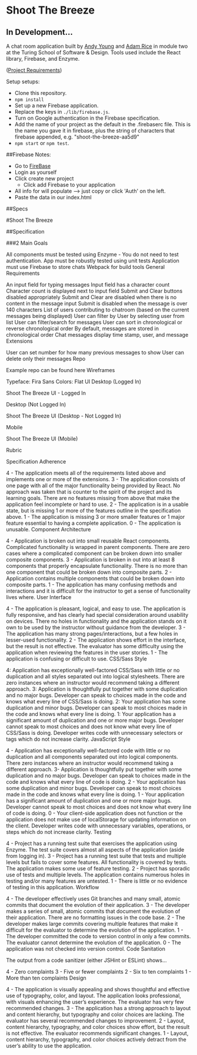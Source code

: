 # Shoot The Breeze

## In Development...

A chat room application built by [Andy Young](https://github.com/andy-young) and [Adam Rice](https://github.com/adam-rice) in module two at the Turing School of Software & Design. Tools used include the React library, Firebase, and Enzyme.

([Project Requirements](http://frontend.turing.io/projects/shoot-the-breeze))

Setup setups:

- Clone this repository.
- `npm install`
- Set up a new Firebase application.
- Replace the keys in `./lib/firebase.js`.
- Turn on Google authentication in the Firebase specification.
- Add the name of your project as the default in the .firebaserc file. This is the name you gave it in firebase, plus the string of characters that firebase appended, e.g. "shoot-the-breeze-aa5d9"
- `npm start` or `npm test`.


##Firebase Notes:

- Go to [FireBase](console.firebase.google.com)
- Login as yourself
- Click create new project
  - Click add Firebase to your application
- All info for will populate --> just copy or click 'Auth' on the left.
- Paste the data in our index.html

##Specs

#Shoot The Breeze

##Specification

###2 Main Goals

All components must be tested using Enzyme - You do not need to test authentication.
App must be robustly tested using unit tests
Application must use Firebase to store chats
Webpack for build tools
General Requirements

An input field for typing messages
Input field has a character count
Character count is displayed next to input field
Submit and Clear buttons disabled appropriately
Submit and Clear are disabled when there is no content in the message input
Submit is disabled when the message is over 140 characters
List of users contributing to chatroom (based on the current messages being displayed)
User can filter by User by selecting user from list
User can filter/search for messages
User can sort in chronological or reverse chronological order
By default, messages are stored in chronological order
Chat messages display time stamp, user, and message
Extensions

User can set number for how many previous messages to show
User can delete only their messages
Repo

Example repo can be found here
Wireframes

Typeface: Fira Sans
Colors: Flat UI
Desktop (Logged In)

Shoot The Breeze UI - Logged In

Desktop (Not Logged In)

Shoot The Breeze UI (Desktop - Not Logged In)

Mobile

Shoot The Breeze UI (Mobile)

Rubric

Specification Adherence

4 - The application meets all of the requirements listed above and implements one or more of the extensions.
3 - The application consists of one page with all of the major functionality being provided by React. No approach was taken that is counter to the spirit of the project and its learning goals. There are no features missing from above that make the application feel incomplete or hard to use.
2 - The application is in a usable state, but is missing 1 or more of the features outline in the specification above.
1 - The application is missing 3 or more smaller features or 1 major feature essential to having a complete application.
0 - The application is unusable.
Component Architecture

4 - Application is broken out into small reusable React components. Complicated functionality is wrapped in parent components. There are zero cases where a complicated component can be broken down into smaller composite components.
3 - Application is broken in out into at least 8 components that properly encapsulate functionality. There is no more than one component that could be broken down into composite parts.
2 - Application contains multiple components that could be broken down into composite parts.
1 - The application has many confusing methods and interactions and it is difficult for the instructor to get a sense of functionality lives where.
User Interface

4 - The application is pleasant, logical, and easy to use. The application is fully responsive, and has clearly had special consideration around usability on devices. There no holes in functionality and the application stands on it own to be used by the instructor without guidance from the developer.
3 - The application has many strong pages/interactions, but a few holes in lesser-used functionality.
2 - The application shows effort in the interface, but the result is not effective. The evaluator has some difficulty using the application when reviewing the features in the user stories.
1 - The application is confusing or difficult to use.
CSS/Sass Style

4: Application has exceptionally well-factored CSS/Sass with little or no duplication and all styles separated out into logical stylesheets. There are zero instances where an instructor would recommend taking a different approach.
3: Application is thoughtfully put together with some duplication and no major bugs. Developer can speak to choices made in the code and knows what every line of CSS/Sass is doing.
2: Your application has some duplication and minor bugs. Developer can speak to most choices made in the code and knows what every line is doing.
1: Your application has a significant amount of duplication and one or more major bugs. Developer cannot speak to most choices and does not know what every line of CSS/Sass is doing. Developer writes code with unnecessary selectors or tags which do not increase clarity.
JavaScript Style

4 - Application has exceptionally well-factored code with little or no duplication and all components separated out into logical components. There zero instances where an instructor would recommend taking a different approach.
3- Application is thoughtfully put together with some duplication and no major bugs. Developer can speak to choices made in the code and knows what every line of code is doing.
2 - Your application has some duplication and minor bugs. Developer can speak to most choices made in the code and knows what every line is doing.
1 - Your application has a significant amount of duplication and one or more major bugs. Developer cannot speak to most choices and does not know what every line of code is doing.
0 - Your client-side application does not function or the application does not make use of localStorage for updating information on the client. Developer writes code with unnecessary variables, operations, or steps which do not increase clarity.
Testing

4 - Project has a running test suite that exercises the application using Enzyme. The test suite covers almost all aspects of the application (aside from logging in).
3 - Project has a running test suite that tests and multiple levels but fails to cover some features. All functionality is covered by tests. The application makes some use of feature testing.
2 - Project has sporadic use of tests and multiple levels. The application contains numerous holes in testing and/or many features are untested.
1 - There is little or no evidence of testing in this application.
Workflow

4 - The developer effectively uses Git branches and many small, atomic commits that document the evolution of their application.
3 - The developer makes a series of small, atomic commits that document the evolution of their application. There are no formatting issues in the code base.
2 - The developer makes large commits covering multiple features that make it difficult for the evaluator to determine the evolution of the application.
1 - The developer committed the code to version control in only a few commits. The evaluator cannot determine the evolution of the application.
0 - The application was not checked into version control.
Code Sanitation

The output from a code sanitizer (either JSHint or ESLint) shows…

4 - Zero complaints
3 - Five or fewer complaints
2 - Six to ten complaints
1 - More than ten complaints
Design

4 - The application is visually appealing and shows thoughtful and effective use of typography, color, and layout. The application looks professional, with visuals enhancing the user’s experience. The evaluator has very few recommended changes.
3 - The application has a strong approach to layout and content hierarchy, but typography and color choices are lacking. The evaluator has several recommended changes to improvement.
2 - Layout, content hierarchy, typography, and color choices show effort, but the result is not effective. The evaluator recommends significant changes.
1 - Layout, content hierarchy, typography, and color choices actively detract from the user’s ability to use the application.
